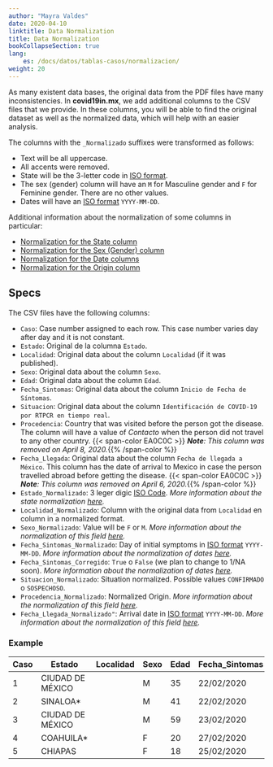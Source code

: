 ```yaml
---
author: "Mayra Valdes"
date: 2020-04-10
linktitle: Data Normalization
title: Data Normalization
bookCollapseSection: true
lang:
    es: /docs/datos/tablas-casos/normalizacion/
weight: 20
---
```


As many existent data bases, the original data from the PDF files have many inconsistencies. In **covid19in.mx**, we add additional columns to the CSV files that we provide. In these columns, you will be able to find the original dataset as well as the normalized data, which will help with an easier analysis.

The columns with the `_Normalizado` suffixes were transformed as follows:

* Text will be all uppercase.
* All accents were removed.
* State will be the 3-letter code in [ISO format](https://www.iso.org/obp/ui/#iso:code:3166:MX).
* The sex (gender) column will have an `M` for Masculine gender and `F` for Feminine gender. There are no other values.
* Dates will have an [ISO format](https://www.iso.org/iso-8601-date-and-time-format.html) `YYYY-MM-DD`.

Additional information about the normalization of some columns in particular:

* [Normalization for the State column](/en/data/cases-tables/normalization/state/)
* [Normalization for the Sex (Gender) column](/en/data/cases-tables/normalization/gender/)
* [Normalization for the Date columns](/en/data/cases-tables/normalization/date/)
* [Normalization for the Origin column](/en/data/cases-tables/normalization/origin/)

## Specs
The CSV files have the following columns:

- `Caso`: Case number assigned to each row. This case number varies day after day and it is not constant.
- `Estado`: Original de la columna `Estado`.
- `Localidad`: Original data about the column `Localidad` (if it was published).
- `Sexo`: Original data about the column `Sexo`.
- `Edad`: Original data about the column `Edad`.
- `Fecha_Sintomas`: Original data about the column `Inicio de Fecha de Síntomas`.
- `Situacion`: Original data about the column `Identificación de COVID-19 por RTPCR en tiempo real`.
- `Procedencia`: Country that was visited before the person got the disease. The column will have a value of _Contacto_ when the person did not travel to any other country. {{< span-color EA0C0C >}} <em><strong>Note</strong>: This column was removed on April 8, 2020.</em>{{% /span-color %}}
- `Fecha_Llegada`: Original data about the column `Fecha de llegada a México`. This column has the date of arrival to Mexico in case the person travelled abroad before getting the disease. {{< span-color EA0C0C >}} <em><strong>Note</strong>: This column was removed on April 6, 2020.</em>{{% /span-color %}}
- `Estado_Normalizado`: 3 leger digic [ISO Code](https://www.iso.org/obp/ui/#iso:code:3166:MX). _More information about the state normalization [here](/docs/datos/tablas-casos/normalizacion/estado/)._
- `Localidad_Normalizado`: Column with the original data from `Localidad` en column in a normalized format.
- `Sexo_Normalizado`: Value will be `F` or `M`. _More information about the normalization of this field [here](/docs/datos/tablas-casos/normalizacion/genero/)._
- `Fecha_Sintomas_Normalizado`: Day of initial symptoms in [ISO format](https://www.iso.org/iso-8601-date-and-time-format.html) `YYYY-MM-DD`. _More information about the normalization of dates [here](/docs/datos/tablas-casos/normalizacion/fecha/)._
- `Fecha_Sintomas_Corregido`: `True` o `False` (we plan to change to 1/NA soon). _More information about the normalization of dates [here](/docs/datos/tablas-casos/normalizacion/fecha/)._
- `Situacion_Normalizado`: Situation normalized. Possible values `CONFIRMADO` o `SOSPECHOSO`.
- `Procedencia_Normalizado`: Normalized Origin. _More information about the normalization of this field [here](/docs/datos/tablas-casos/normalizacion/procedencia/)._
- `Fecha_Llegada_Normalizado"`: Arrival date in [ISO format](https://www.iso.org/iso-8601-date-and-time-format.html) `YYYY-MM-DD`. _More information about the normalization of this field [here](/docs/datos/tablas-casos/normalizacion/fecha/)._

### Example

| Caso | Estado           | Localidad | Sexo | Edad | Fecha_Sintomas | Situacion  | Procedencia    | Fecha_Llegada | Estado_Normalizado | Localidad_Normalizado | Sexo_Normalizado | Fecha_Sintomas_Normalizado | Fecha_Sintomas_Corregido | Situacion_Normalizado | Procedencia_Normalizado | Fecha_Llegada_Normalizado |
|------|------------------|-----------|------|------|----------------|------------|----------------|---------------|--------------------|-----------------------|------------------|----------------------------|--------------------------|-----------------------|-------------------------|---------------------------|
| 1    | CIUDAD DE MÉXICO |           | M    | 35   | 22/02/2020     | confirmado | Italia         | 22/02/2020    | CMX                |                       | M                | 2020-02-22                 | False                    | CONFIRMADO            | ITALIA                  | 2020-02-22                |
| 2    | SINALOA*         |           | M    | 41   | 22/02/2020     | confirmado | Italia         | 21/02/2020    | SIN                |                       | M                | 2020-02-22                 | False                    | CONFIRMADO            | ITALIA                  | 2020-02-21                |
| 3    | CIUDAD DE MÉXICO |           | M    | 59   | 23/02/2020     | confirmado | Italia         | 22/02/2020    | CMX                |                       | M                | 2020-02-23                 | False                    | CONFIRMADO            | ITALIA                  | 2020-02-22                |
| 4    | COAHUILA*        |           | F    | 20   | 27/02/2020     | confirmado | Italia         | 25/02/2020    | COA                |                       | F                | 2020-02-27                 | False                    | CONFIRMADO            | ITALIA                  | 2020-02-25                |
| 5    | CHIAPAS          |           | F    | 18   | 25/02/2020     | confirmado | Italia         | 25/02/2020    | CHP                |                       | F                | 2020-02-25                 | False                    | CONFIRMADO            | ITALIA                  | 2020-02-25                |

